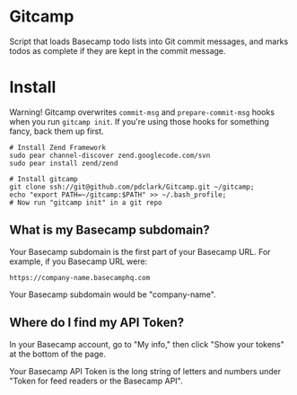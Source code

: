# Gitcamp #

Script that loads Basecamp todo lists into Git commit messages, and marks todos as complete if they are kept in the commit message.


# Install #
	
Warning! Gitcamp overwrites `commit-msg` and `prepare-commit-msg` hooks when you run `gitcamp init`. If you're using those hooks for something fancy, back them up first.
	
	# Install Zend Framework
	sudo pear channel-discover zend.googlecode.com/svn
	sudo pear install zend/zend
	
	# Install gitcamp
    git clone ssh://git@github.com/pdclark/Gitcamp.git ~/gitcamp;
    echo "export PATH=~/gitcamp:$PATH" >> ~/.bash_profile;
    # Now run "gitcamp init" in a git repo


## What is my Basecamp subdomain?

Your Basecamp subdomain is the first part of your Basecamp URL.
For example, if you Basecamp URL were:

    https://company-name.basecamphq.com

Your Basecamp subdomain would be "company-name".


## Where do I find my API Token?

In your Basecamp account, go to "My info," then click 
"Show your tokens" at the bottom of the page.

Your Basecamp API Token is the long string of letters and
numbers under "Token for feed readers or the Basecamp API".

